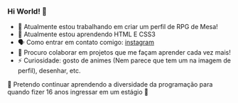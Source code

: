 ### Hi World! 👋


 * 🔭 Atualmente estou trabalhando em criar um perfil de RPG de Mesa!
 * 📖 Atualmente estou aprendendo HTML E CSS3
 * 🗣 Como entrar em contato comigo: [instagram](https://www.instagram.com/rayy.h.b/)
 * 👯 Procuro colaborar em projetos que me façam aprender cada vez mais!  
 * ⚡ Curiosidade: gosto de animes (Nem parece que tem um na imagem de perfil), desenhar, etc.
 
 🌱 Pretendo continuar aprendendo a diversidade da programação para quando fizer 16 anos ingressar em um estágio 🌱

